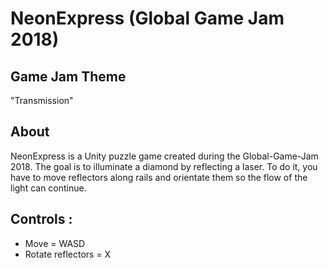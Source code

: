 # NeonExpress (Global Game Jam 2018)
## Game Jam Theme
"Transmission"

## About
NeonExpress is a Unity puzzle game created during the Global-Game-Jam 2018. The goal is to illuminate a diamond by reflecting a laser. To do it, you have to move reflectors along rails and orientate them so the flow of the light can continue.

## Controls :
- Move = WASD
- Rotate reflectors = X
